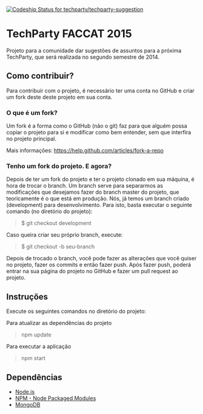 [ ![Codeship Status for techparty/techparty-suggestion](https://www.codeship.io/projects/098cb5e0-a090-0131-891f-56876b1e6c6a/status?branch=master)](https://www.codeship.io/projects/18214)

# TechParty FACCAT 2015

Projeto para a comunidade dar sugestões de assuntos para a próxima TechParty, que será realizada no segundo semestre de 2014.

## Como contribuir?
Para contribuir com o projeto, é necessário ter uma conta no GitHub e criar um fork deste deste projeto em sua conta.

### O que é um fork?

Um fork é a forma como o GitHub (não o git) faz para que alguém possa copiar o projeto para sí e modificar como bem entender, sem que interfira no projeto principal.

Mais informações: https://help.github.com/articles/fork-a-repo

### Tenho um fork do projeto. E agora?

Depois de ter um fork do projeto e ter o projeto clonado em sua máquina, é hora de trocar o branch. Um branch serve para separarmos as modificações que desejamos fazer do branch master do projeto, que teoricamente é o que está em produção. Nós, já temos um branch criado (development) para desenvolvimento. Para isto, basta executar o seguinte comando (no diretório do projeto):

> $ git checkout development

Caso queira criar seu próprio branch, execute:

> $ git checkout -b seu-branch

Depois de trocado o branch, você pode fazer as alterações que você quiser no projeto, fazer os commits e então fazer push. Após fazer push, poderá entrar na sua página do projeto no GitHub e fazer um pull request ao projeto.

## Instruções

Execute os seguintes comandos no diretório do projeto:

Para atualizar as dependências do projeto
> npm update

Para executar a aplicação
> npm start

## Dependências

* [Node.js](http://nodejs.org/)
* [NPM - Node Packaged Modules](https://www.npmjs.org/)
* [MongoDB](http://www.mongodb.org/)
